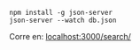 ```
npm install -g json-server
json-server --watch db.json
```
Corre en: [localhost:3000/search/](localhost:3000/search/)
